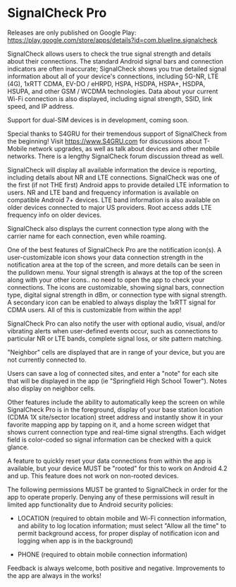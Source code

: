 # SignalCheck Pro

Releases are only published on Google Play: https://play.google.com/store/apps/details?id=com.blueline.signalcheck

SignalCheck allows users to check the true signal strength and details about their connections. The standard Android signal bars and connection indicators are often inaccurate; SignalCheck shows you true detailed signal information about all of your device's connections, including 5G-NR, LTE (4G), 1xRTT CDMA, EV-DO / eHRPD, HSPA, HSDPA, HSPA+, HSDPA, HSUPA, and other GSM / WCDMA technologies. Data about your current Wi-Fi connection is also displayed, including signal strength, SSID, link speed, and IP address.

Support for dual-SIM devices is in development, coming soon.

Special thanks to S4GRU for their tremendous support of SignalCheck from the beginning! Visit https://www.S4GRU.com for discussions about T-Mobile network upgrades, as well as talk about devices and other mobile networks. There is a lengthy SignalCheck forum discussion thread as well.

SignalCheck will display all available information the device is reporting, including details about NR and LTE connections. SignalCheck was one of the first (if not THE first) Android apps to provide detailed LTE information to users. NR and LTE band and frequency information is available on compatible Android 7+ devices. LTE band information is also available on older devices connected to major US providers. Root access adds LTE frequency info on older devices.

SignalCheck also displays the current connection type along with the carrier name for each connection, even while roaming.

One of the best features of SignalCheck Pro are the notification icon(s). A user-customizable icon shows your data connection strength in the notification area at the top of the screen, and more details can be seen in the pulldown menu. Your signal strength is always at the top of the screen along with your other icons.. no need to open the app to check your connections. The icons are customizable, showing signal bars, connection type, digital signal strength in dBm, or connection type with signal strength. A secondary icon can be enabled to always display the 1xRTT signal for CDMA users. All of this is customizable from within the app!

SignalCheck Pro can also notify the user with optional audio, visual, and/or vibrating alerts when user-defined events occur, such as connections to particular NR or LTE bands, complete signal loss, or site pattern matching.

"Neighbor" cells are displayed that are in range of your device, but you are not currently connected to.

Users can save a log of connected sites, and enter a "note" for each site that will be displayed in the app (ie "Springfield High School Tower"). Notes also display on neighbor cells.

Other features include the ability to automatically keep the screen on while SignalCheck Pro is in the foreground, display of your base station location (CDMA 1X site/sector location) street address and instantly show it in your favorite mapping app by tapping on it, and a home screen widget that shows current connection type and real-time signal strengths. Each widget field is color-coded so signal information can be checked with a quick glance.

A feature to quickly reset your data connections from within the app is available, but your device MUST be "rooted" for this to work on Android 4.2 and up. This feature does not work on non-rooted devices.

The following permissions MUST be granted to SignalCheck in order for the app to operate properly. Denying any of these permissions will result in limited app functionality due to Android security policies:

* LOCATION (required to obtain mobile and Wi-Fi connection information, and ability to log location information; must select "Allow all the time" to permit background access, for proper display of notification icon and logging when app is in the background)

* PHONE (required to obtain mobile connection information)

Feedback is always welcome, both positive and negative. Improvements to the app are always in the works!
